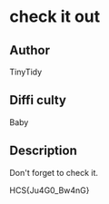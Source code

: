 # check it out

## Author

TinyTidy

## Diffi culty

Baby

## Description

Don't forget to check it.

HCS{Ju4G0_Bw4nG}
